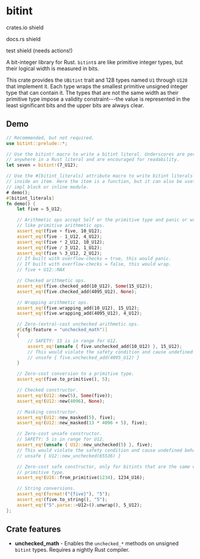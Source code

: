 # bitint

crates.io shield

docs.rs shield

test shield (needs actions!)

A bit-integer library for Rust. `bitint`s are like primitive integer types, but
their logical width is measured in bits.

This crate provides the `UBitint` trait and 128 types named `U1` through `U128`
that implement it. Each type wraps the smallest primitive unsigned integer type
that can contain it. The types that are not the same width as their primitive
type impose a validity constraint---the value is represented in the least
significant bits and the upper bits are always clear.

## Demo

```rust
// Recommended, but not required.
use bitint::prelude::*;

// Use the bitint! macro to write a bitint literal. Underscores are permitted
// anywhere in a Rust literal and are encouraged for readability.
let seven = bitint!(7_U12);

// Use the #[bitint_literals] attribute macro to write bitint literals anywhere
// inside an item. Here the item is a function, but it can also be useful on an
// impl block or inline module.
# demo();
#[bitint_literals]
fn demo() {
    let five = 5_U12;

    // Arithmetic ops accept Self or the primitive type and panic or wrap just
    // like primitive arithmetic ops.
    assert_eq!(five + five, 10_U12);
    assert_eq!(five - 1_U12, 4_U12);
    assert_eq!(five * 2_U12, 10_U12);
    assert_eq!(five / 3_U12, 1_U12);
    assert_eq!(five % 3_U12, 2_U12);
    // If built with overflow-checks = true, this would panic.
    // If built with overflow-checks = false, this would wrap.
    // five + U12::MAX

    // Checked arithmetic ops.
    assert_eq!(five.checked_add(10_U12), Some(15_U12));
    assert_eq!(five.checked_add(4095_U12), None);

    // Wrapping arithmetic ops.
    assert_eq!(five.wrapping_add(10_U12), 15_U12);
    assert_eq!(five.wrapping_add(4095_U12), 4_U12);

    // Zero-(extra)-cost unchecked arithmetic ops.
    #[cfg(feature = "unchecked_math")]
    {
        // SAFETY: 15 is in range for U12.
        assert_eq!(unsafe { five.unchecked_add(10_U12) }, 15_U12);
        // This would violate the safety condition and cause undefined behavior.
        // unsafe { five.unchecked_add(4095_U12) }
    }

    // Zero-cost conversion to a primitive type.
    assert_eq!(five.to_primitive(), 5);

    // Checked constructor.
    assert_eq!(U12::new(5), Some(five));
    assert_eq!(U12::new(4096), None);

    // Masking constructor.
    assert_eq!(U12::new_masked(5), five);
    assert_eq!(U12::new_masked(13 * 4096 + 5), five);

    // Zero-cost unsafe constructor.
    // SAFETY: 5 is in range for U12.
    assert_eq!(unsafe { U12::new_unchecked(5) }, five);
    // This would violate the safety condition and cause undefined behavior.
    // unsafe { U12::new_unchecked(65536) }

    // Zero-cost safe constructor, only for bitints that are the same width as a
    // primitive type.
    assert_eq!(U16::from_primitive(1234), 1234_U16);

    // String conversions.
    assert_eq!(format!("{five}"), "5");
    assert_eq!(five.to_string(), "5");
    assert_eq!("5".parse::<U12>().unwrap(), 5_U12);
};
```

## Crate features

* **unchecked_math** - Enables the `unchecked_*` methods on unsigned `bitint`
  types. Requires a nightly Rust compiler.
